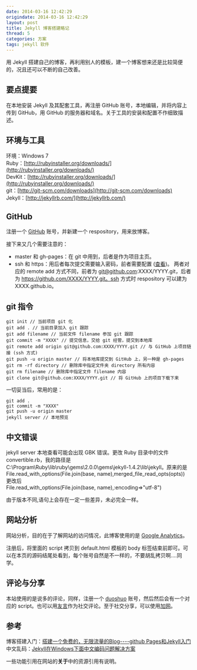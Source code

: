 ```yaml
---
date: 2014-03-16 12:42:29
origindate: 2014-03-16 12:42:29
layout: post
title: Jekyll 博客搭建略记
thread: 5
categories: 方案
tags: jekyll 软件 
---
```


用 Jekyll 搭建自己的博客，再利用别人的模板，建一个博客想来还是比较简便的，况且还可以不断的自己改善。

## 要点提要

在本地安装 Jekyll 及其配套工具，再注册 GitHub 账号，本地编辑，并将内容上传到 GitHub，用 GitHub 的服务器和域名。关于工具的安装和配置不作细致描述。

## 环境与工具

环境：Windows 7  
Ruby：[http://rubyinstaller.org/downloads/](http://rubyinstaller.org/downloads/)  
DevKit：[http://rubyinstaller.org/downloads/](http://rubyinstaller.org/downloads/)  
git：[http://git-scm.com/downloads](http://git-scm.com/downloads)  
Jekyll：[http://jekyllrb.com/](http://jekyllrb.com/)

## GitHub

注册一个 [GitHub](https://github.com/) 账号，并新建一个 respository，用来放博客。

接下来又几个需要注意的：

- master 和 gh-pages：在 git 中用到，后者是作为项目主页。
- ssh 和 https：用后者每次提交需要输入密码，前者需要配置 ([查看](http://www.blogways.net/blog/2013/04/10/generating-ssh-keys-4-github.html))。 两者对应的 remote add 方式不同，前者为 git@github.com:XXXX/YYYY.git，后者为 https://github.com/XXXX/YYYY.git。ssh 方式时 respository 可以建为 XXXX.github.io。 

## git 指令

    git init // 当前项目 git 化  
    git add . // 当前目录加入 git 跟踪  
    git add filename // 当前文件 filename 参加 git 跟踪  
    git commit -m "XXXX" // 提交信息，交给 git 经管，提交到本地库  
    git remote add origin git@github.com:XXXX/YYYY.git // 与 GitHub 上项目链接 (ssh 方式)  
    git push -u origin master // 将本地库提交到 GitHub 上，另一种是 gh-pages  
    git rm -rf directory // 删除库中指定文件夹 directory 所有内容  
    git rm filename // 删除库中指定文件 filename 内容   
    git clone git＠github.com:XXXX/YYYY.git // 将 GitHub 上的项目下载下来  

一切妥当后，常用的是：

    git add .  
    git commit -m "XXXX"  
    git push -u origin master  
    jekyll server // 本地预览

## 中文错误

jekyll server 本地查看可能会出现 GBK 错误。更改 Ruby 目录中的文件 convertible.rb，我的路径是 C:\Program\Ruby\lib\ruby\gems\2.0.0\gems\jekyll-1.4.2\lib\jekyll。原来的是  File.read_with_options(File.join(base, name),merged_file_read_opts(opts))  
更改后  
File.read_with_options(File.join(base, name),:encoding=>"utf-8")  

由于版本不同,语句上会存在一定一些差异，未必完全一样。

## 网站分析

网站分析，目的在于了解网站的访问情况，此博客使用的是 [Google Analytics](https://www.google.com/intl/zh-CN/analytics/)。

注册后，将里面的 script 拷贝到 default.html 模板的 body 标签结束前即可。可以在本页的源码结尾处看到，每个账号自然是不一样的，不要胡乱拷贝啊....同学。

## 评论与分享

本站使用的是说多的评论，同样，注册一个 [duoshuo](http://duoshuo.com/) 账号，然后然后会有一个对应的 script。也可以用[友言](http://www.uyan.cc/)作为社交评论。至于社交分享，可以使用[加网](http://www.jiathis.com)。

## 参考

博客搭建入门：[搭建一个免费的，无限流量的Blog----github Pages和Jekyll入门](http://www.ruanyifeng.com/blog/2012/08/blogging_with_jekyll.html)  
中文乱码：[Jekyll在Windows下面中文编码问题解决方案](http://www.cnblogs.com/aleda/articles/Jekyll-in-Windows-following-Chinese-encoding-problem-solutions.html)  

一些功能引用在网站的**关于**中的资源引用有说明。

